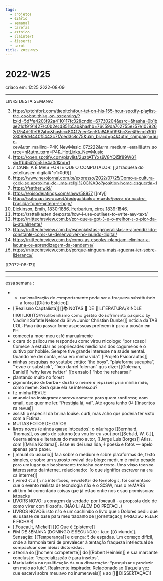 ```yaml
---
tags:
  - projetos
  - diário
  - semanal
  - tarefas
  - estoico
  - plaintext
  - disserte
  - tarot
title: 2022-W25
---
```

# 2022-W25
criado em: 12:25 2022-08-09

---
LINKS DESTA SEMANA:

3. https://pitchfork.com/thepitch/four-tet-on-his-155-hour-spotify-playlist-the-coolest-thing-on-streaming/?bxid=5d7fe4203f92a4110117fc32&cndid=67720204&esrc=&hasha=0b1bae21df9191427ec0b2ecd851b5ab&hashb=76659da702755e357e1029263d754d0ffef62abc&hashc=80412cee3ec51a846b098bc3ee49eccb30033099def440f5443c7f7ced3c8c75&utm_brand=p4k&utm_campaign=aud-dev&utm_mailing=P4K_NewMusic_072222&utm_medium=email&utm_source=nl&utm_term=P4K_HotLinks_NewMusic
4.  https://open.spotify.com/playlist/2uzbATYxs9V8YQi5lf89WG?si=ffb4542c555e4a0d&nd=1
5. A CANETA É MAIS FORTE QUE O COMPUTADOR:  [[a fraqueza do zetelkasten digital#^c1c0d9]]
6. https://www.nexojornal.com.br/expresso/2022/07/25/Como-a-cultura-geek-se-aproxima-de-uma-religi%C3%A3o?position-home-esquerda=1
7. https://feather.wiki/
8. https://episoderatings.com/show/58957 [[nfy]]
9. https://outraspalavras.net/desigualdades-mundo/josue-de-castro-brasilda-fome-ontem-e-hoje/ 
10. [Dickinson, Emily, 1830-1886. Herbarium, circa 1839-1846. ](https://iiif.lib.harvard.edu/manifests/view/drs:4184689$21i)
11. https://zettelkasten.de/posts/how-i-use-outlines-to-write-any-text/
12. https://mittechreview.com.br/por-que-a-gpt-3-e-o-melhor-e-o-pior-da-ia-atualmente/
13. https://mittechreview.com.br/especialistas-generalistas-e-aprendizado-constante-como-se-desenvolver-no-mundo-digital/
14. https://mittechreview.com.br/como-as-escolas-planejam-eliminar-a-lacuna-de-aprendizagem-da-pandemia/
15. https://mittechreview.com.br/porque-ninguem-mais-aguenta-ler-sobre-lideranca/

[[2022-08-12]] 

---


---
essa semana :
- - racionalização de comportamento pode ser a fraqueza substituindo a força [[Diário Estoico]]
- [[Realismo Capitalista]] [[📚 NOTAS 📖 DE 📘 LITERATURA/KINDLE HIGHLIGHTS/Neoliberalismo como gestão do sofrimento psíquico by Vladimir Safatle  Nelson da Silva Junior  Christian Dunker]] notícia da TAB UOL: Para não passar fome as pessoas preferem ir para a prosão em BH.
- comecei a moer meu café manualmente
- o cara do psilocu me respondeu como virou micologo: “por acaso! Comecei a estudar as propriedades medicinais dos cogumelos e o cultivo por hobbie. Sempre tive grande interesse na saúde mental. Quando me dei conta, essa era minha vida”. [[Projeto Psiconautas]]
- minhas pesquisas no youtube então: “the boys”, “plataforma sucupira”, “revue or substack”, “foco daniel foleman” quis dizer [[Goleman, Daniel]] “why leave twitter” [[o ensaio]] “hbo the rehearsal”
-  plantando muito no forest
- pigmentação de barba - desfiz o meme e repassei para minha mãe, como meme. Será qaue ela se interessou?
- fiz minha REVUE
- anunciei no instagram: escrevo somente para quem confirmar, com email, que quer me ler. “Prestigia lá, vai”. Até agora tenho 04 [[inscritos na revue]]
- assisti o especial da bruna louise. curti, mas acho que poderia ter visto com a Fatima.
- MUITAS FOTOS DE GATOS
- livros novos (e ainda quase intocados): o náufrago [[Bernhard, Thomas]], os anés de saturno (eu vou ler eu vou) por [[Sebald, W. G.]], Guerra aérea e literatura do mesmo autor, [[Jorge Luis Borges]] Atlas. com [[Maria Kodama]]. Esse eu dei uma lida, é poesia e fotos — apelo apenas para papel.
- [[mnual do usuário]] fala sobre o medium e sobre plataformas de, texto simples, e sobre um suposto revival dos blogs: medium é muito pesado para um lugar que basicamente trabalha com texto. Uma visao tecnica interessante da internet. relacionado: [[o que significa escrever na era da internet]] 
- [[wired et al]]: na interfaces, newsletter de tecnologia, foi comentado que o evento realista de tecnologia não é o SXSW, mas o re:MARS
- ali tbm foi comentado coisas que já estao entre nos e sao promissoras: jetpacks
- LIVORS NOVO: a coragem da verdade, por foucault - a proposta dele de como viver com filosofia. (NÃO LI ALÉM DO PREFACIL)
- LIVROS NOVOS: isto não é um cachimbo o livro que a Dolores pediu que eu usasse de base para meu trabalho de [[orientação]] (PRECISO RELER E FICHAR)
- [[Foucault, Michel]] [[O Que é Episteme]] 
- FIM DE SEMANA (DOMINGO E SEGUNDA) : fato: [[O Mundo]]. Sensação: [[Temperança]] e crença: 5 de espadas. Um começo difícil, onde a harmonia terá de prevalecer à tentação fraqueza intelectual de compactuar com ideias distorcidas.
- a teoria do [[homem competente]] do [[Robert Heinlein]] e sua marcante conclusão: “especialização é para insetos”.
- Maria leticia na qualificação de sua dissertação: “pesquisar e produzir em meio ao luto”. Realmente inspirador. Relacionado ao [[aquela vez que escrevi sobre meu avo no inumeraveis]] e ao [[📕 DISSERTAÇÃO]]


